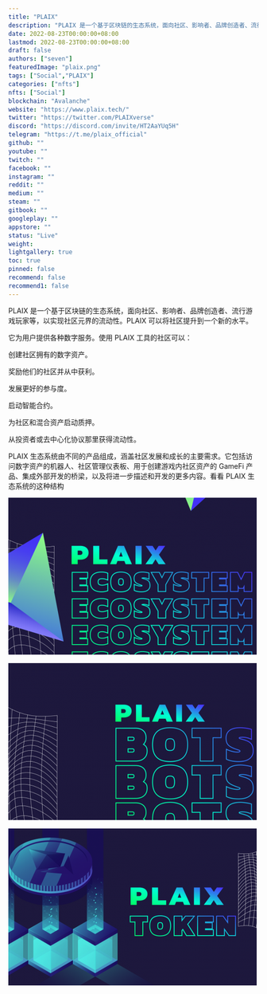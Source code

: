 ```yaml
---
title: "PLAIX"
description: "PLAIX 是一个基于区块链的生态系统，面向社区、影响者、品牌创造者、流行游戏玩家等，以实现社区元界的流动性。"
date: 2022-08-23T00:00:00+08:00
lastmod: 2022-08-23T00:00:00+08:00
draft: false
authors: ["seven"]
featuredImage: "plaix.png"
tags: ["Social","PLAIX"]
categories: ["nfts"]
nfts: ["Social"]
blockchain: "Avalanche"
website: "https://www.plaix.tech/"
twitter: "https://twitter.com/PLAIXverse"
discord: "https://discord.com/invite/HT2AaYUq5H"
telegram: "https://t.me/plaix_official"
github: ""
youtube: ""
twitch: ""
facebook: ""
instagram: ""
reddit: ""
medium: ""
steam: ""
gitbook: ""
googleplay: ""
appstore: ""
status: "Live"
weight: 
lightgallery: true
toc: true
pinned: false
recommend: false
recommend1: false
---
```

PLAIX 是一个基于区块链的生态系统，面向社区、影响者、品牌创造者、流行游戏玩家等，以实现社区元界的流动性。PLAIX 可以将社区提升到一个新的水平。

它为用户提供各种数字服务。使用 PLAIX 工具的社区可以：

创建社区拥有的数字资产。

奖励他们的社区并从中获利。

发展更好的参与度。

启动智能合约。

为社区和混合资产启动质押。

从投资者或去中心化协议那里获得流动性。

PLAIX 生态系统由不同的产品组成，涵盖社区发展和成长的主要需求。它包括访问数字资产的机器人、社区管理仪表板、用于创建游戏内社区资产的 GameFi 产品、集成外部开发的桥梁，以及将进一步描述和开发的更多内容。看看 PLAIX 生态系统的这种结构

![1](1661244574745.jpg)

![2](1661244582978.jpg)

![3](1661244592906.jpg)